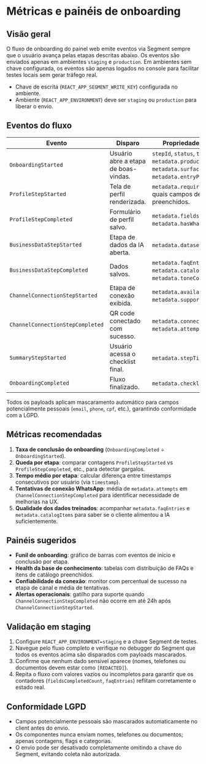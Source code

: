 # Métricas e painéis de onboarding

## Visão geral
O fluxo de onboarding do painel web emite eventos via Segment sempre que o usuário avança pelas etapas descritas abaixo. Os eventos são enviados apenas em ambientes `staging` e `production`. Em ambientes sem chave configurada, os eventos são apenas logados no console para facilitar testes locais sem gerar tráfego real.

- Chave de escrita (`REACT_APP_SEGMENT_WRITE_KEY`) configurada no ambiente.
- Ambiente (`REACT_APP_ENVIRONMENT`) deve ser `staging` ou `production` para liberar o envio.

## Eventos do fluxo
| Evento | Disparo | Propriedades principais |
| --- | --- | --- |
| `OnboardingStarted` | Usuário abre a etapa de boas-vindas. | `stepId`, `status`, `timestamp`, `metadata.product`, `metadata.surface`, `metadata.entryPoint`. |
| `ProfileStepStarted` | Tela de perfil renderizada. | `metadata.requiredFields` lista quais campos devem ser preenchidos. |
| `ProfileStepCompleted` | Formulário de perfil salvo. | `metadata.fieldsCompletedCount`, `metadata.hasWhatsAppNumber`. |
| `BusinessDataStepStarted` | Etapa de dados da IA aberta. | `metadata.datasetTypes`. |
| `BusinessDataStepCompleted` | Dados salvos. | `metadata.faqEntries`, `metadata.catalogItems`, `metadata.toneConfigured`. |
| `ChannelConnectionStepStarted` | Etapa de conexão exibida. | `metadata.availableMethods`, `metadata.supportsWebView`. |
| `ChannelConnectionStepCompleted` | QR code conectado com sucesso. | `metadata.connectionStatus`, `metadata.attempts`. |
| `SummaryStepStarted` | Usuário acessa o checklist final. | `metadata.stepTitle`. |
| `OnboardingCompleted` | Fluxo finalizado. | `metadata.checklistCompleted`. |

Todos os payloads aplicam mascaramento automático para campos potencialmente pessoais (`email`, `phone`, `cpf`, etc.), garantindo conformidade com a LGPD.

## Métricas recomendadas
1. **Taxa de conclusão do onboarding** (`OnboardingCompleted` ÷ `OnboardingStarted`).
2. **Queda por etapa**: comparar contagens `ProfileStepStarted` vs `ProfileStepCompleted`, etc., para detectar gargalos.
3. **Tempo médio por etapa**: calcular diferença entre timestamps consecutivos por usuário (via `timestamp`).
4. **Tentativas de conexão WhatsApp**: média de `metadata.attempts` em `ChannelConnectionStepCompleted` para identificar necessidade de melhorias na UX.
5. **Qualidade dos dados treinados**: acompanhar `metadata.faqEntries` e `metadata.catalogItems` para saber se o cliente alimentou a IA suficientemente.

## Painéis sugeridos
- **Funil de onboarding**: gráfico de barras com eventos de início e conclusão por etapa.
- **Health da base de conhecimento**: tabelas com distribuição de FAQs e itens de catálogo preenchidos.
- **Confiabilidade da conexão**: monitor com percentual de sucesso na etapa de canal e média de tentativas.
- **Alertas operacionais**: gatilho para suporte quando `ChannelConnectionStepCompleted` não ocorre em até 24h após `ChannelConnectionStepStarted`.

## Validação em staging
1. Configure `REACT_APP_ENVIRONMENT=staging` e a chave Segment de testes.
2. Navegue pelo fluxo completo e verifique no debugger do Segment que todos os eventos acima são disparados com payloads mascarados.
3. Confirme que nenhum dado sensível aparece (nomes, telefones ou documentos devem estar como `[REDACTED]`).
4. Repita o fluxo com valores vazios ou incompletos para garantir que os contadores (`fieldsCompletedCount`, `faqEntries`) reflitam corretamente o estado real.

## Conformidade LGPD
- Campos potencialmente pessoais são mascarados automaticamente no client antes do envio.
- Os componentes nunca enviam nomes, telefones ou documentos; apenas contagens, flags e categorias.
- O envio pode ser desativado completamente omitindo a chave do Segment, evitando coleta não autorizada.
